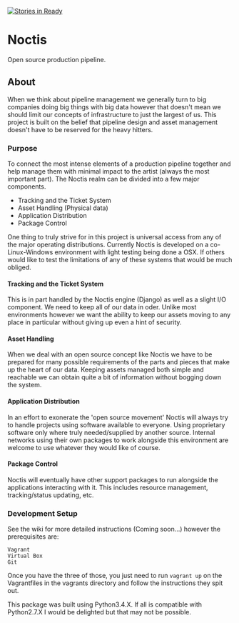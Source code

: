 [![Stories in Ready](https://badge.waffle.io/PrettyTrue/noctis.png?label=ready&title=Ready)](https://waffle.io/PrettyTrue/noctis)
# Noctis
Open source production pipeline.

## About
When we think about pipeline management we generally turn to big companies doing big things with big data however that doesn't mean we should limit our concepts of infrastructure to just the largest of us. This project is built on the belief that pipeline design and asset management doesn't have to be reserved for the heavy hitters.

### Purpose
To connect the most intense elements of a production pipeline together and help manage them with minimal impact to the artist (always the most important part). The Noctis realm can be divided into a few major components.

- Tracking and the Ticket System
- Asset Handling (Physical data)
- Application Distribution
- Package Control

One thing to truly strive for in this project is universal access from any of the major operating distributions. Currently Noctis is developed on a co-Linux-Windows environment with light testing being done a OSX. If others would like to test the limitations of any of these systems that would be much obliged.
 
#### Tracking and the Ticket System
This is in part handled by the Noctis engine (Django) as well as a slight I/O component. We need to keep all of our data in oder. Unlike most environments however we want the ability to keep our assets moving to any place in particular without giving up even a hint of security.

#### Asset Handling
When we deal with an open source concept like Noctis we have to be prepared for many possible requirements of the parts and pieces that make up the heart of our data. Keeping assets managed both simple and reachable we can obtain quite a bit of information without bogging down the system.

#### Application Distribution
In an effort to exonerate the 'open source movement' Noctis will always try to handle projects using software available to everyone. Using proprietary software only where truly needed/supplied by another source. Internal networks using their own packages to work alongside this environment are welcome to use whatever they would like of course.

#### Package Control
Noctis will eventually have other support packages to run alongside the applications interacting with it. This includes resource management, tracking/status updating, etc.

### Development Setup
See the wiki for more detailed instructions (Coming soon...) however the prerequisites are:
```
Vagrant
Virtual Box
Git
```
Once you have the three of those, you just need to run `vagrant up` on the Vagrantfiles in the vagrants directory and follow the instructions they spit out.

This package was built using Python3.4.X. If all is compatible with Python2.7.X I would be delighted but that may not be possible.